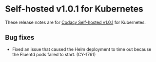 # Self-hosted v1.0.1 for Kubernetes

These release notes are for [Codacy Self-hosted v1.0.1](https://github.com/codacy/chart/releases/tag/1.0.1) for Kubernetes.

## Bug fixes

-   Fixed an issue that caused the Helm deployment to time out because the Fluentd pods failed to start. (CY-1761)
